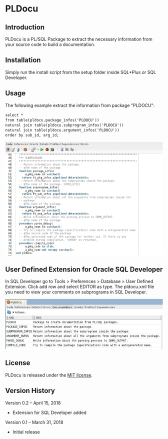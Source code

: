# PLDocu

## Introduction
PLDocu is a PL/SQL Package to extract the necessary information from your source code to build a documentation.

## Installation
Simply run the install script from the setup folder inside SQL*Plus or SQL Developer.

## Usage
The following example extract the information from package "PLDOCU":

```
select * 
from table(pldocu.package_infos('PLDOCU'))
natural join table(pldocu.subprogram_infos('PLDOCU'))
natural join table(pldocu.argument_infos('PLDOCU'))
order by sub_id, arg_id;
```

![Usage example in SQL Developer](usage_example.gif)

## User Defined Extension for Oracle SQL Developer

In SQL Developer go to Tools > Preferences > Database > User Defined Extension. Click add row and select EDITOR as type. The pldocu.xml file you need to view your comments on subprograms in SQL Developer.

![PLDOCU SQL Developer Extension](sqldeveloper_extension.jpg)

## License
PLDocu is released under the [MIT license](https://github.com/teotiger/pldocu/blob/master/license.txt).

## Version History
Version 0.2 – April 15, 2018
* Extension for SQL Developer added

Version 0.1 – March 31, 2018
* Initial release

